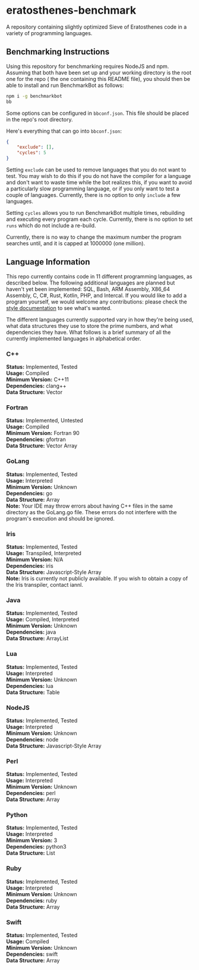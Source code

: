 # eratosthenes-benchmark
A repository containing slightly optimized Sieve of Eratosthenes code in a variety of programming languages.

## Benchmarking Instructions

Using this repository for benchmarking requires NodeJS and npm. Assuming that both have been set up and your working directory is the root one for the repo ( the one containing this README file), you should then be able to install and run BenchmarkBot as follows:
```bash
npm i -g benchmarkbot
bb
```

Some options can be configured in `bbconf.json`. This file should be placed in the repo's root directory.

Here's everything that can go into `bbconf.json`:

```json
{
	"exclude": [],
	"cycles": 5
}
```

Setting `exclude` can be used to remove languages that you do not want to test. You may wish to do this if you do not have the compiler for a language and don't want to waste time while the bot realizes this, if you want to avoid a particularly slow programming language, or if you only want to test a couple of languages. Currently, there is no option to only `include` a few languages.

Setting `cycles` allows you to run BenchmarkBot multiple times, rebuilding and executing every program each cycle. Currently, there is no option to set `runs` which do not include a re-build.

Currently, there is no way to change the maximum number the program searches until, and it is capped at 1000000 (one million).

## Language Information

This repo currently contains code in 11 different programming languages, as described below. The following additional languages are planned but haven't yet been implemented: SQL, Bash, ARM Assembly, X86_64 Assembly, C, C#, Rust, Kotlin, PHP, and Intercal. If you would like to add a program yourself, we would welcome any contributions: please check the [style documentation](docs) to see what's wanted.

The different languages currently supported vary in how they're being used, what data structures they use to store the prime numbers, and what dependencies they have. What follows is a brief summary of all the currently implemented languages in alphabetical order.

### C++
**Status:** Implemented, Tested  
**Usage:** Compiled  
**Minimum Version:** C++11  
**Dependencies:** clang++  
**Data Structure:** Vector  

### Fortran
**Status:** Implemented, Untested  
**Usage:** Compiled  
**Minimum Version:** Fortran 90  
**Dependencies:** gfortran  
**Data Structure:** Vector Array  

### GoLang
**Status:** Implemented, Tested  
**Usage:** Interpreted  
**Minimum Version:** Unknown  
**Dependencies:** go  
**Data Structure:** Array  
**Note:** Your IDE may throw errors about having C++ files in the same directory as the GoLang.go file. These errors do not interfere with the program's execution and should be ignored.  

### Iris
**Status:** Implemented, Tested  
**Usage:** Transpiled, Interpreted  
**Minimum Version:** N/A  
**Dependencies:** iris  
**Data Structure:** Javascript-Style Array  
**Note:** Iris is currently not publicly available. If you wish to obtain a copy of the Iris transpiler, contact iannl.  

### Java
**Status:** Implemented, Tested  
**Usage:** Compiled, Interpreted  
**Minimum Version:** Unknown  
**Dependencies:** java  
**Data Structure:** ArrayList  

### Lua
**Status:** Implemented, Tested  
**Usage:** Interpreted  
**Minimum Version:** Unknown  
**Dependencies:** lua  
**Data Structure:** Table  

### NodeJS
**Status:** Implemented, Tested  
**Usage:** Interpreted  
**Minimum Version:** Unknown  
**Dependencies:** node  
**Data Structure:** Javascript-Style Array  

### Perl
**Status:** Implemented, Tested  
**Usage:** Interpreted  
**Minimum Version:** Unknown  
**Dependencies:** perl  
**Data Structure:** Array  

### Python
**Status:** Implemented, Tested  
**Usage:** Interpreted  
**Minimum Version:** 3  
**Dependencies:** python3  
**Data Structure:** List  

### Ruby
**Status:** Implemented, Tested  
**Usage:** Interpreted  
**Minimum Version:** Unknown  
**Dependencies:** ruby  
**Data Structure:** Array  

### Swift
**Status:** Implemented, Tested  
**Usage:** Compiled  
**Minimum Version:** Unknown  
**Dependencies:** swift  
**Data Structure:** Array  
